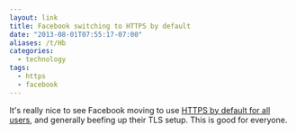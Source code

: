 ```yaml
---
layout: link
title: Facebook switching to HTTPS by default
date: "2013-08-01T07:55:17-07:00"
aliases: /t/Hb
categories:
  - technology
tags:
  - https
  - facebook
---
```


It's really nice to see Facebook moving to use [HTTPS by default for all users][https], and generally beefing up their
TLS setup. This is good for everyone.

[https]: https://www.facebook.com/notes/facebook-engineering/secure-browsing-by-default/10151590414803920
